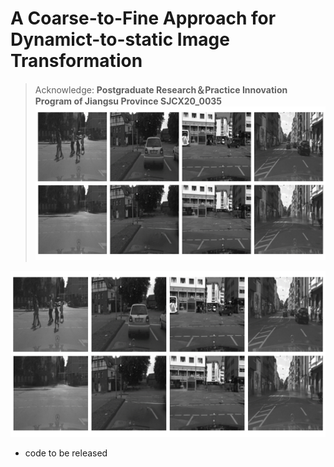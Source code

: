 # A Coarse-to-Fine Approach for Dynamict-to-static Image Transformation
> Acknowledge: **Postgraduate Research＆Practice Innovation Program of Jiangsu Province SJCX20_0035**
![example](.\examples\example.png)

<img src=".\examples\example.png" width="800px" />

* code to be released

